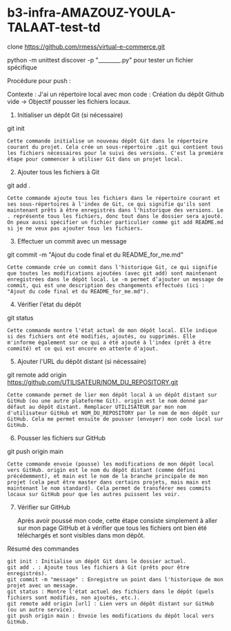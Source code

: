 # b3-infra-AMAZOUZ-YOULA-TALAAT-test-td

clone https://github.com/rmess/virtual-e-commerce.git   

python -m unittest discover -p "________.py" pour tester un fichier spécifique


Procédure pour push : 

Contexte : 
J'ai un répertoire local avec mon code : Création du dépôt Github vide → Objectif pousser les fichiers locaux. 

1. Initialiser un dépôt Git (si nécessaire)

git init

    Cette commande initialise un nouveau dépôt Git dans le répertoire courant du projet. Cela crée un sous-répertoire .git qui contient tous les fichiers nécessaires pour le suivi des versions. C'est la première étape pour commencer à utiliser Git dans un projet local.

2. Ajouter tous les fichiers à Git

git add .

    Cette commande ajoute tous les fichiers dans le répertoire courant et ses sous-répertoires à l'index de Git, ce qui signifie qu'ils sont maintenant prêts à être enregistrés dans l'historique des versions. Le . représente tous les fichiers, donc tout dans le dossier sera ajouté. On peux aussi spécifier un fichier particulier comme git add README.md si je ne veux pas ajouter tous les fichiers.

3. Effectuer un commit avec un message

git commit -m "Ajout du code final et du README_for_me.md"

    Cette commande crée un commit dans l'historique Git, ce qui signifie que toutes les modifications ajoutées (avec git add) sont maintenant enregistrées dans le dépôt local. Le -m permet d’ajouter un message de commit, qui est une description des changements effectués (ici : "Ajout du code final et du README_for_me.md").

4. Vérifier l'état du dépôt

git status

    Cette commande montre l'état actuel de mon dépôt local. Elle indique si des fichiers ont été modifiés, ajoutés, ou supprimés. Elle m'informe également sur ce qui a été ajouté à l'index (prêt à être commité) et ce qui est encore en attente d'ajout.

5. Ajouter l'URL du dépôt distant (si nécessaire)

git remote add origin https://github.com/UTILISATEUR/NOM_DU_REPOSITORY.git

    Cette commande permet de lier mon dépôt local à un dépôt distant sur GitHub (ou une autre plateforme Git). origin est le nom donné par défaut au dépôt distant. Remplacer UTILISATEUR par mon nom d'utilisateur GitHub et NOM_DU_REPOSITORY par le nom de mon dépôt sur GitHub. Cela me permet ensuite de pousser (envoyer) mon code local sur GitHub.

6. Pousser les fichiers sur GitHub

git push origin main

    Cette commande envoie (pousse) les modifications de mon dépôt local vers GitHub. origin est le nom du dépôt distant (comme défini précédemment), et main est le nom de la branche principale de mon projet (cela peut être master dans certains projets, mais main est maintenant le nom standard). Cela permet de transférer mes commits locaux sur GitHub pour que les autres puissent les voir.

7. Vérifier sur GitHub

    Après avoir poussé mon code, cette étape consiste simplement à aller sur mon page GitHub et à vérifier que tous les fichiers ont bien été téléchargés et sont visibles dans mon dépôt.

Résumé des commandes

    git init : Initialise un dépôt Git dans le dossier actuel.
    git add . : Ajoute tous les fichiers à Git (prêts pour être enregistrés).
    git commit -m "message" : Enregistre un point dans l'historique de mon projet avec un message.
    git status : Montre l'état actuel des fichiers dans le dépôt (quels fichiers sont modifiés, non ajoutés, etc.).
    git remote add origin [url] : Lien vers un dépôt distant sur GitHub (ou un autre service).
    git push origin main : Envoie les modifications du dépôt local vers GitHub.